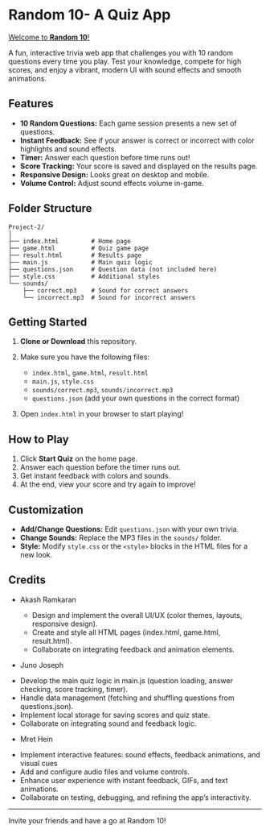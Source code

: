 # Random 10- A Quiz App

[Welcome to **Random 10**!](https://juno-joseph.github.io/Project-2/)


A fun, interactive trivia web app that challenges you with 10 random questions every time you play. Test your knowledge, compete for high scores, and enjoy a vibrant, modern UI with sound effects and smooth animations.

## Features

- **10 Random Questions:** Each game session presents a new set of questions.
- **Instant Feedback:** See if your answer is correct or incorrect with color highlights and sound effects.
- **Timer:** Answer each question before time runs out!
- **Score Tracking:** Your score is saved and displayed on the results page.
- **Responsive Design:** Looks great on desktop and mobile.
- **Volume Control:** Adjust sound effects volume in-game.

## Folder Structure

```
Project-2/
│
├── index.html         # Home page
├── game.html          # Quiz game page
├── result.html        # Results page
├── main.js            # Main quiz logic
├── questions.json     # Question data (not included here)
├── style.css          # Additional styles
└── sounds/
    ├── correct.mp3    # Sound for correct answers
    └── incorrect.mp3  # Sound for incorrect answers
```

## Getting Started

1. **Clone or Download** this repository.


2. Make sure you have the following files:
   - `index.html`, `game.html`, `result.html`
   - `main.js`, `style.css`
   - `sounds/correct.mp3`, `sounds/incorrect.mp3`
   - `questions.json` (add your own questions in the correct format)


3. Open `index.html` in your browser to start playing!

## How to Play

1. Click **Start Quiz** on the home page.
2. Answer each question before the timer runs out.
3. Get instant feedback with colors and sounds.
4. At the end, view your score and try again to improve!

## Customization

- **Add/Change Questions:** Edit `questions.json` with your own trivia.
- **Change Sounds:** Replace the MP3 files in the `sounds/` folder.
- **Style:** Modify `style.css` or the `<style>` blocks in the HTML files for a new look.


## Credits

- Akash Ramkaran
  * Design and implement the overall UI/UX (color themes, layouts, responsive design).
  * Create and style all HTML pages (index.html, game.html, result.html).
  * Collaborate on integrating feedback and animation elements.

- Juno Joseph
 * Develop the main quiz logic in main.js (question loading, answer checking, score tracking, timer).
 * Handle data management (fetching and shuffling questions from questions.json).
 * Implement local storage for saving scores and quiz state.  
 * Collaborate on integrating sound and feedback logic. 

- Mret Hein
 * Implement interactive features: sound effects, feedback animations, and visual cues
 * Add and configure audio files and volume controls.
 * Enhance user experience with instant feedback, GIFs, and text animations.
 * Collaborate on testing, debugging, and refining the app’s interactivity.

---

Invite your friends and have a go at Random 10! 
